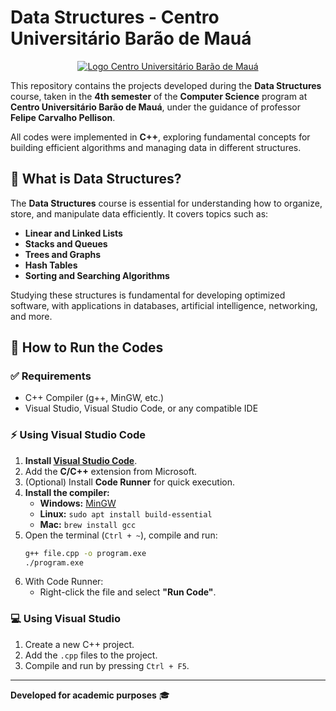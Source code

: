 # Data Structures - Centro Universitário Barão de Mauá

<p style="text-align: center;">
    <a href="https://www.baraodemaua.br">
        <img src="https://res.cloudinary.com/dge3g9rcw/image/upload/v1739232898/github/mto1tierlcwn8pq4fh8r.webp" alt="Logo Centro Universitário Barão de Mauá" />
    </a>
</p>

This repository contains the projects developed during the **Data Structures** course, taken in the **4th semester** of the **Computer Science** program at **Centro Universitário Barão de Mauá**, under the guidance of professor **Felipe Carvalho Pellison**.

All codes were implemented in **C++**, exploring fundamental concepts for building efficient algorithms and managing data in different structures.

## 🧠 What is Data Structures?
The **Data Structures** course is essential for understanding how to organize, store, and manipulate data efficiently. It covers topics such as:

- **Linear and Linked Lists**
- **Stacks and Queues**
- **Trees and Graphs**
- **Hash Tables**
- **Sorting and Searching Algorithms**

Studying these structures is fundamental for developing optimized software, with applications in databases, artificial intelligence, networking, and more.

## 🚀 How to Run the Codes

### ✅ Requirements
- C++ Compiler (g++, MinGW, etc.)
- Visual Studio, Visual Studio Code, or any compatible IDE

### ⚡ Using Visual Studio Code
1. **Install [Visual Studio Code](https://code.visualstudio.com/)**.
2. Add the **C/C++** extension from Microsoft.
3. (Optional) Install **Code Runner** for quick execution.
4. **Install the compiler:**
   - **Windows:** [MinGW](https://www.mingw-w64.org/)
   - **Linux:** `sudo apt install build-essential`
   - **Mac:** `brew install gcc`
5. Open the terminal (`Ctrl + ~`), compile and run:
   ```bash
   g++ file.cpp -o program.exe
   ./program.exe
   ```
6. With Code Runner:
   - Right-click the file and select **"Run Code"**.

### 💻 Using Visual Studio
1. Create a new C++ project.
2. Add the `.cpp` files to the project.
3. Compile and run by pressing `Ctrl + F5`.

---

**Developed for academic purposes** 🎓

